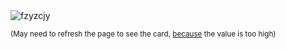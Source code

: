 <img align="center" src="https://github-readme-stats.vercel.app/api?username=fzyzcjy&show_icons=true&locale=en&count_private=true" alt="fzyzcjy" />

<small>(May need to refresh the page to see the card, [because](https://github.com/anuraghazra/github-readme-stats/issues/1772#issuecomment-1140455438) the value is too high)</small>
